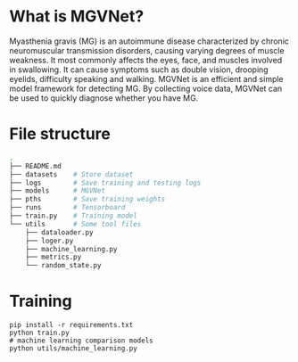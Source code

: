 # What is MGVNet?

Myasthenia gravis (MG) is an autoimmune disease characterized by chronic neuromuscular transmission disorders, causing varying degrees of muscle weakness. It most commonly affects the eyes, face, and muscles involved in swallowing. It can cause symptoms such as double vision, drooping eyelids, difficulty speaking and walking. MGVNet is an efficient and simple model framework for detecting MG. By collecting voice data, MGVNet can be used to quickly diagnose whether you have MG.



# File structure

```bash
.
├── README.md
├── datasets	# Store dataset
├── logs		# Save training and testing logs
├── models		# MGVNet
├── pths		# Save training weights
├── runs		# Tensorboard
├── train.py	# Training model
└── utils		# Some tool files
    ├── dataloader.py
    ├── loger.py
    ├── machine_learning.py
    ├── metrics.py
    └── random_state.py
```



# Training

```shell
pip install -r requirements.txt
python train.py
# machine learning comparison models
python utils/machine_learning.py
```

